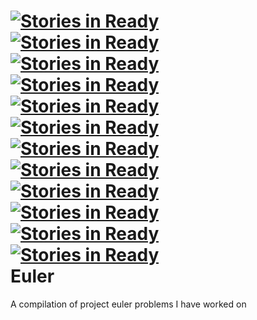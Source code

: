 [![Stories in Ready](https://badge.waffle.io/willpiers/euler.png)](http://waffle.io/willpiers/euler)  
[![Stories in Ready](https://badge.waffle.io/willpiers/euler.png)](http://waffle.io/willpiers/euler)  
[![Stories in Ready](https://badge.waffle.io/willpiers/euler.png)](http://waffle.io/willpiers/euler)  
[![Stories in Ready](https://badge.waffle.io/willpiers/euler.png)](http://waffle.io/willpiers/euler)  
[![Stories in Ready](https://badge.waffle.io/willpiers/euler.png)](http://waffle.io/willpiers/euler)  
[![Stories in Ready](https://badge.waffle.io/willpiers/euler.png)](http://waffle.io/willpiers/euler)  
[![Stories in Ready](https://badge.waffle.io/willpiers/euler.png)](http://waffle.io/willpiers/euler)  
[![Stories in Ready](https://badge.waffle.io/willpiers/euler.png)](http://waffle.io/willpiers/euler)  
[![Stories in Ready](https://badge.waffle.io/willpiers/euler.png)](http://waffle.io/willpiers/euler)  
[![Stories in Ready](https://badge.waffle.io/willpiers/euler.png)](http://waffle.io/willpiers/euler)  
[![Stories in Ready](https://badge.waffle.io/willpiers/euler.png)](http://waffle.io/willpiers/euler)  
[![Stories in Ready](https://badge.waffle.io/willpiers/euler.png)](http://waffle.io/willpiers/euler)  
Euler
=====

A compilation of project euler problems I have worked on
